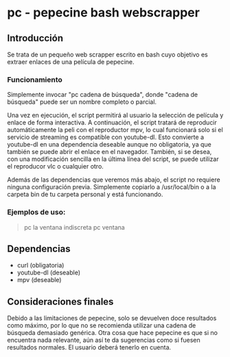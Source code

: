 # pc - pepecine bash webscrapper

## Introducción

Se trata de un pequeño web scrapper escrito en bash cuyo objetivo es extraer enlaces de una película de pepecine.


### Funcionamiento

Simplemente invocar "pc cadena de búsqueda", donde "cadena de búsqueda" puede ser un nombre completo o parcial.

Una vez en ejecución, el script permitirá al usuario la selección de película y enlace de forma interactiva. A continuación, el script tratará de reproducir automáticamente la peli con el reproductor mpv, lo cual funcionará solo si el servicio de streaming es compatible con youtube-dl. Esto convierte a youtube-dl en una dependencia deseable aunque no obligatoria, ya que también se puede abrir el enlace en el navegador. También, si se desea, con una modificación sencilla en la última línea del script, se puede utilizar el reproducor vlc o cualquier otro.

Además de las dependencias que veremos más abajo, el script no requiere ninguna configuración previa. Simplemente copiarlo a /usr/local/bin o a la carpeta bin de tu carpeta personal y está funcionando.


### Ejemplos de uso:

>pc la ventana indiscreta
>pc ventana


## Dependencias

* curl (obligatoria)
* youtube-dl (deseable)
* mpv (deseable)


## Consideraciones finales

Debido a las limitaciones de pepecine, solo se devuelven doce resultados como máximo, por lo que no se recomienda utilizar una cadena de búsqueda demasiado genérica. Otra cosa que hace pepecine es que si no encuentra nada relevante, aún así te da sugerencias como si fuesen resultados normales. El usuario deberá tenerlo en cuenta.
